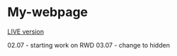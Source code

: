 # My-webpage

<a href="https://kkinod.github.io/Webpage-MrWoddenFloor/">LIVE version</a>

02.07 - starting work on RWD
03.07 - change to hidden
